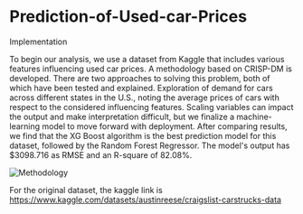 # Prediction-of-Used-car-Prices
Implementation

To begin our analysis, we use a dataset from Kaggle that includes various features influencing used car prices. A methodology based on CRISP-DM is developed. There are two approaches to solving this problem, both of which have been tested and explained. Exploration of demand for cars across different states in the U.S., noting the average prices of cars with respect to the considered influencing features. Scaling variables can impact the output and make interpretation difficult, but we finalize a machine-learning model to move forward with deployment. After comparing results, we find that the XG Boost algorithm is the best prediction model for this dataset, followed by the Random Forest Regressor. The model's output has $3098.716 as RMSE and an R-square of 82.08%.

![Methodology](https://github.com/vishwanathspring22/Prediction-of-Used-car-Prices/assets/125931190/eb4a6b5f-5f71-4659-b724-d1593c4b9e89)

For the original dataset, the kaggle link is https://www.kaggle.com/datasets/austinreese/craigslist-carstrucks-data
